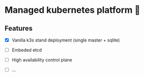 # Managed kubernetes platform 🚢

## Features
- [x] Vanilla k3s stand deployment (single master + sqlite)
- [ ] Embeded etcd
- [ ] High availability control plane
- [ ] ...

